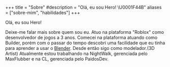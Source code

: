 +++
title = "Sobre"
#description = "Olá, eu sou Hero! \U0001F44B"
aliases = ["sobre-mim", "habilidades"]
+++

Olá, eu sou Hero!

Deixe-me falar mais sobre quem sou eu. Atuo na plataforma "Roblox" como desenvolvedor de jogos a 3 anos.
Comecei na plataforma atuando como Builder, porém com o passar do tempo descobri uma facilidade que eu tinha
para aprender a usar o [Blender](https://www.blender.org/). Desde então sigo como modelador.(3D Artist)
Atualmente estou trabalhando na NightWalk, gerenciada pelo MaxFlubber e na CL, gerenciada pelo PaidosDev.

